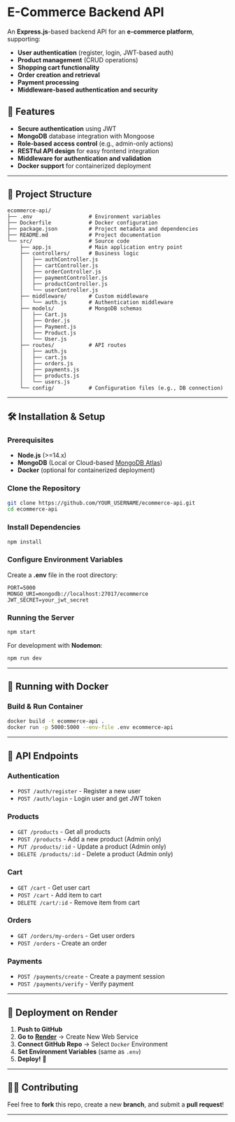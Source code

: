 # E-Commerce Backend API

An **Express.js**-based backend API for an **e-commerce platform**, supporting:

- **User authentication** (register, login, JWT-based auth)
- **Product management** (CRUD operations)
- **Shopping cart functionality**
- **Order creation and retrieval**
- **Payment processing**
- **Middleware-based authentication and security**

## 🚀 Features

- **Secure authentication** using JWT
- **MongoDB** database integration with Mongoose
- **Role-based access control** (e.g., admin-only actions)
- **RESTful API design** for easy frontend integration
- **Middleware for authentication and validation**
- **Docker support** for containerized deployment

---

## 📂 Project Structure

```
ecommerce-api/
├── .env                  # Environment variables
├── Dockerfile            # Docker configuration
├── package.json          # Project metadata and dependencies
├── README.md             # Project documentation
└── src/                  # Source code
    ├── app.js            # Main application entry point
    ├── controllers/      # Business logic
    │   ├── authController.js
    │   ├── cartController.js
    │   ├── orderController.js
    │   ├── paymentController.js
    │   ├── productController.js
    │   └── userController.js
    ├── middleware/       # Custom middleware
    │   └── auth.js       # Authentication middleware
    ├── models/           # MongoDB schemas
    │   ├── Cart.js
    │   ├── Order.js
    │   ├── Payment.js
    │   ├── Product.js
    │   └── User.js
    ├── routes/           # API routes
    │   ├── auth.js
    │   ├── cart.js
    │   ├── orders.js
    │   ├── payments.js
    │   ├── products.js
    │   └── users.js
    └── config/           # Configuration files (e.g., DB connection)
```

---

## 🛠 Installation & Setup

### Prerequisites

- **Node.js** (>=14.x)
- **MongoDB** (Local or Cloud-based [MongoDB Atlas](https://www.mongodb.com/atlas))
- **Docker** (optional for containerized deployment)

### Clone the Repository

```sh
git clone https://github.com/YOUR_USERNAME/ecommerce-api.git
cd ecommerce-api
```

### Install Dependencies

```sh
npm install
```

### Configure Environment Variables

Create a **.env** file in the root directory:

```env
PORT=5000
MONGO_URI=mongodb://localhost:27017/ecommerce
JWT_SECRET=your_jwt_secret
```

### Running the Server

```sh
npm start
```

For development with **Nodemon**:

```sh
npm run dev
```

---

## 🐳 Running with Docker

### **Build & Run Container**

```sh
docker build -t ecommerce-api .
docker run -p 5000:5000 --env-file .env ecommerce-api
```

---

## 📡 API Endpoints

### **Authentication**

- `POST /auth/register` - Register a new user
- `POST /auth/login` - Login user and get JWT token

### **Products**

- `GET /products` - Get all products
- `POST /products` - Add a new product (Admin only)
- `PUT /products/:id` - Update a product (Admin only)
- `DELETE /products/:id` - Delete a product (Admin only)

### **Cart**

- `GET /cart` - Get user cart
- `POST /cart` - Add item to cart
- `DELETE /cart/:id` - Remove item from cart

### **Orders**

- `GET /orders/my-orders` - Get user orders
- `POST /orders` - Create an order

### **Payments**

- `POST /payments/create` - Create a payment session
- `POST /payments/verify` - Verify payment

---

## 📌 Deployment on Render

1. **Push to GitHub**
2. **Go to** **[Render](https://render.com/)** → Create New Web Service
3. **Connect GitHub Repo** → Select `Docker` Environment
4. **Set Environment Variables** (same as `.env`)
5. **Deploy!** 🎉

---

## 👨‍💻 Contributing

Feel free to **fork** this repo, create a new **branch**, and submit a **pull request**!

---

##

